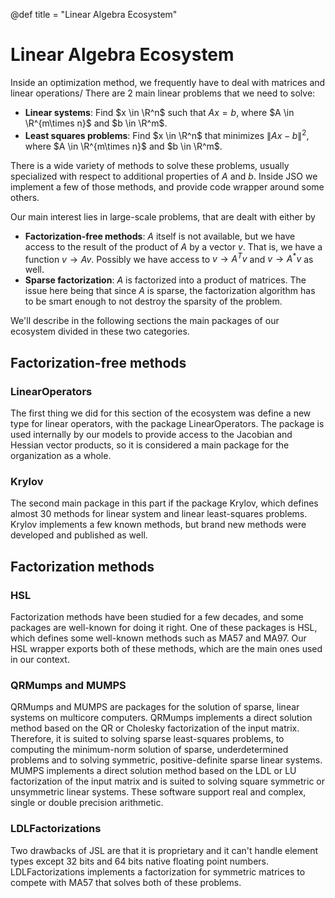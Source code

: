 @def title = "Linear Algebra Ecosystem"

# Linear Algebra Ecosystem

Inside an optimization method, we frequently have to deal with matrices and linear operations/
There are 2 main linear problems that we need to solve:

- **Linear systems**: Find $x \in \R^n$ such that $Ax = b$, where $A \in \R^{m\times n}$ and $b \in \R^m$.
- **Least squares problems**: Find $x \in \R^n$ that minimizes $\|Ax - b\|^2$, where $A \in \R^{m\times n}$ and $b \in \R^m$.

There is a wide variety of methods to solve these problems, usually specialized with respect to additional properties of $A$ and $b$.
Inside JSO we implement a few of those methods, and provide code wrapper around some others.

Our main interest lies in large-scale problems, that are dealt with either by

- **Factorization-free methods**: $A$ itself is not available, but we have access to the result of the product of $A$ by a vector $v$. That is, we have a function $v \to Av$. Possibly we have access to $v \to A^T v$ and $v \to A^*v$ as well.
- **Sparse factorization**: $A$ is factorized into a product of matrices. The issue here being that since $A$ is sparse, the factorization algorithm has to be smart enough to not destroy the sparsity of the problem.

We'll describe in the following sections the main packages of our ecosystem divided in these two categories.

## Factorization-free methods

### LinearOperators

The first thing we did for this section of the ecosystem was define a new type for linear operators, with the package LinearOperators.
The package is used internally by our models to provide access to the Jacobian and Hessian vector products, so it is considered a main package for the organization as a whole.

### Krylov

The second main package in this part if the package Krylov, which defines almost 30 methods for linear system and linear least-squares problems.
Krylov implements a few known methods, but brand new methods were developed and published as well.

## Factorization methods

### HSL

Factorization methods have been studied for a few decades, and some packages are well-known for doing it right.
One of these packages is HSL, which defines some well-known methods such as MA57 and MA97.
Our HSL wrapper exports both of these methods, which are the main ones used in our context.

### QRMumps and MUMPS

QRMumps and MUMPS are packages for the solution of sparse, linear systems on multicore computers.
QRMumps implements a direct solution method based on the QR or Cholesky factorization of the input matrix.
Therefore, it is suited to solving sparse least-squares problems, to computing the minimum-norm solution of sparse, underdetermined problems and to solving symmetric, positive-definite sparse linear systems.
MUMPS implements a direct solution method based on the LDL or LU factorization of the input matrix and is suited to solving square symmetric or unsymmetric linear systems.
These software support real and complex, single or double precision arithmetic.

### LDLFactorizations

Two drawbacks of JSL are that it is proprietary and it can't handle element types except 32 bits and 64 bits native floating point numbers.
LDLFactorizations implements a factorization for symmetric matrices to compete with MA57 that solves both of these problems.
